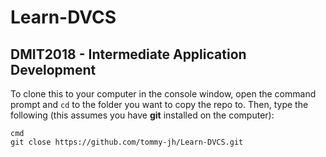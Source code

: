 # Learn-DVCS
## DMIT2018 - Intermediate Application Development

To clone this to your computer in the console window, open the command prompt and `cd` to the folder you want to copy the repo to. Then, type the following (this assumes you have **git** installed on the computer):

```
cmd
git close https://github.com/tommy-jh/Learn-DVCS.git
```
